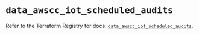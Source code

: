 # `data_awscc_iot_scheduled_audits`

Refer to the Terraform Registry for docs: [`data_awscc_iot_scheduled_audits`](https://registry.terraform.io/providers/hashicorp/awscc/0.70.0/docs/data-sources/iot_scheduled_audits).
